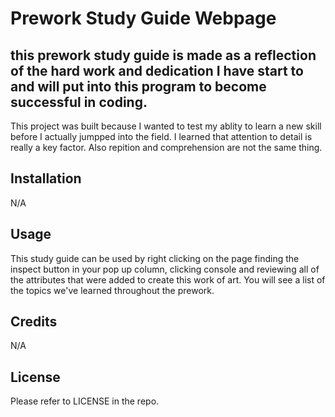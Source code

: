 # Prework Study Guide Webpage

## this prework study guide is made as a reflection of the hard work and dedication I have start to and will put into this program to become successful in coding.
This project was built because I wanted to test my ablity to learn a new skill before I actually jumpped into the field. 
I learned that attention to detail is really a key factor. Also repition and comprehension are not the same thing.

## Installation

N/A

## Usage

This study guide can be used by right clicking on the page finding the inspect button in your pop up column, clicking console and reviewing all of the attributes that were added to create this work of art. You will see a list of the topics we've learned throughout the prework.

## Credits

N/A

## License

Please refer to LICENSE in the repo.